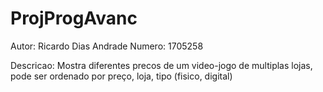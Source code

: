 # ProjProgAvanc
Autor: Ricardo Dias Andrade
Numero: 1705258

Descricao: Mostra diferentes precos de um video-jogo de multiplas lojas, pode ser ordenado por preço, loja, tipo (fisico, digital)
